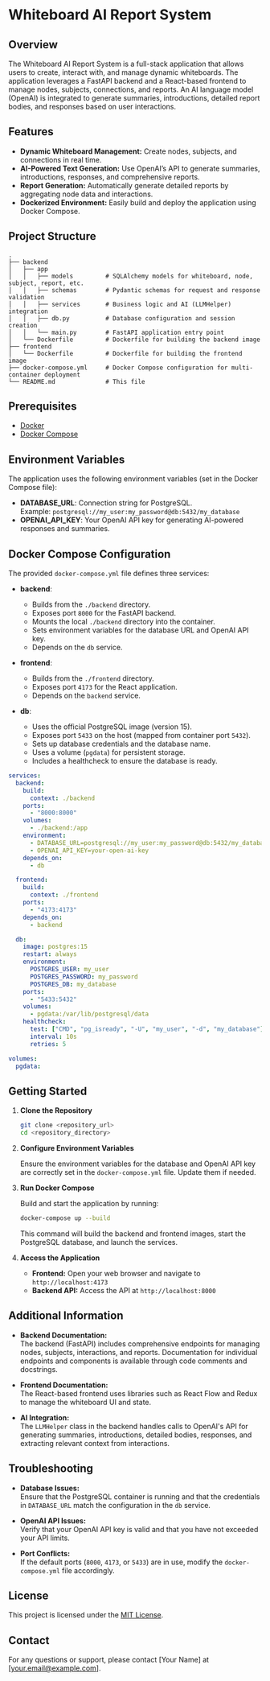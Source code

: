 

# Whiteboard AI Report System

## Overview

The Whiteboard AI Report System is a full-stack application that allows users to create, interact with, and manage dynamic whiteboards. The application leverages a FastAPI backend and a React-based frontend to manage nodes, subjects, connections, and reports. An AI language model (OpenAI) is integrated to generate summaries, introductions, detailed report bodies, and responses based on user interactions.

## Features

- **Dynamic Whiteboard Management:** Create nodes, subjects, and connections in real time.
- **AI-Powered Text Generation:** Use OpenAI’s API to generate summaries, introductions, responses, and comprehensive reports.
- **Report Generation:** Automatically generate detailed reports by aggregating node data and interactions.
- **Dockerized Environment:** Easily build and deploy the application using Docker Compose.

## Project Structure

```
.
├── backend
│   ├── app
│   │   ├── models         # SQLAlchemy models for whiteboard, node, subject, report, etc.
│   │   ├── schemas        # Pydantic schemas for request and response validation
│   │   ├── services       # Business logic and AI (LLMHelper) integration
│   │   ├── db.py          # Database configuration and session creation
│   │   └── main.py        # FastAPI application entry point
│   └── Dockerfile         # Dockerfile for building the backend image
├── frontend
│   └── Dockerfile         # Dockerfile for building the frontend image
├── docker-compose.yml     # Docker Compose configuration for multi-container deployment
└── README.md              # This file
```

## Prerequisites

- [Docker](https://docs.docker.com/get-docker/)
- [Docker Compose](https://docs.docker.com/compose/install/)

## Environment Variables

The application uses the following environment variables (set in the Docker Compose file):

- **DATABASE_URL**: Connection string for PostgreSQL.  
  Example: `postgresql://my_user:my_password@db:5432/my_database`
- **OPENAI_API_KEY**: Your OpenAI API key for generating AI-powered responses and summaries.

## Docker Compose Configuration

The provided `docker-compose.yml` file defines three services:

- **backend**:  
  - Builds from the `./backend` directory.
  - Exposes port `8000` for the FastAPI backend.
  - Mounts the local `./backend` directory into the container.
  - Sets environment variables for the database URL and OpenAI API key.
  - Depends on the `db` service.

- **frontend**:  
  - Builds from the `./frontend` directory.
  - Exposes port `4173` for the React application.
  - Depends on the `backend` service.

- **db**:  
  - Uses the official PostgreSQL image (version 15).
  - Exposes port `5433` on the host (mapped from container port `5432`).
  - Sets up database credentials and the database name.
  - Uses a volume (`pgdata`) for persistent storage.
  - Includes a healthcheck to ensure the database is ready.

```yaml
services:
  backend:
    build:
      context: ./backend
    ports:
      - "8000:8000"
    volumes:
      - ./backend:/app
    environment:
      - DATABASE_URL=postgresql://my_user:my_password@db:5432/my_database
      - OPENAI_API_KEY=your-open-ai-key
    depends_on:
      - db

  frontend:
    build:
      context: ./frontend
    ports:
      - "4173:4173"
    depends_on:
      - backend

  db:
    image: postgres:15
    restart: always
    environment:
      POSTGRES_USER: my_user
      POSTGRES_PASSWORD: my_password
      POSTGRES_DB: my_database
    ports:
      - "5433:5432"
    volumes:
      - pgdata:/var/lib/postgresql/data
    healthcheck:
      test: ["CMD", "pg_isready", "-U", "my_user", "-d", "my_database"]
      interval: 10s
      retries: 5

volumes:
  pgdata:
```

## Getting Started

1. **Clone the Repository**

   ```bash
   git clone <repository_url>
   cd <repository_directory>
   ```

2. **Configure Environment Variables**

   Ensure the environment variables for the database and OpenAI API key are correctly set in the `docker-compose.yml` file. Update them if needed.

3. **Run Docker Compose**

   Build and start the application by running:

   ```bash
   docker-compose up --build
   ```

   This command will build the backend and frontend images, start the PostgreSQL database, and launch the services.

4. **Access the Application**

   - **Frontend:** Open your web browser and navigate to `http://localhost:4173`
   - **Backend API:** Access the API at `http://localhost:8000`

## Additional Information

- **Backend Documentation:**  
  The backend (FastAPI) includes comprehensive endpoints for managing nodes, subjects, interactions, and reports. Documentation for individual endpoints and components is available through code comments and docstrings.

- **Frontend Documentation:**  
  The React-based frontend uses libraries such as React Flow and Redux to manage the whiteboard UI and state.

- **AI Integration:**  
  The `LLMHelper` class in the backend handles calls to OpenAI's API for generating summaries, introductions, detailed bodies, responses, and extracting relevant context from interactions.

## Troubleshooting

- **Database Issues:**  
  Ensure that the PostgreSQL container is running and that the credentials in `DATABASE_URL` match the configuration in the `db` service.

- **OpenAI API Issues:**  
  Verify that your OpenAI API key is valid and that you have not exceeded your API limits.

- **Port Conflicts:**  
  If the default ports (`8000`, `4173`, or `5433`) are in use, modify the `docker-compose.yml` file accordingly.

## License

This project is licensed under the [MIT License](LICENSE).

## Contact

For any questions or support, please contact [Your Name] at [your.email@example.com].
